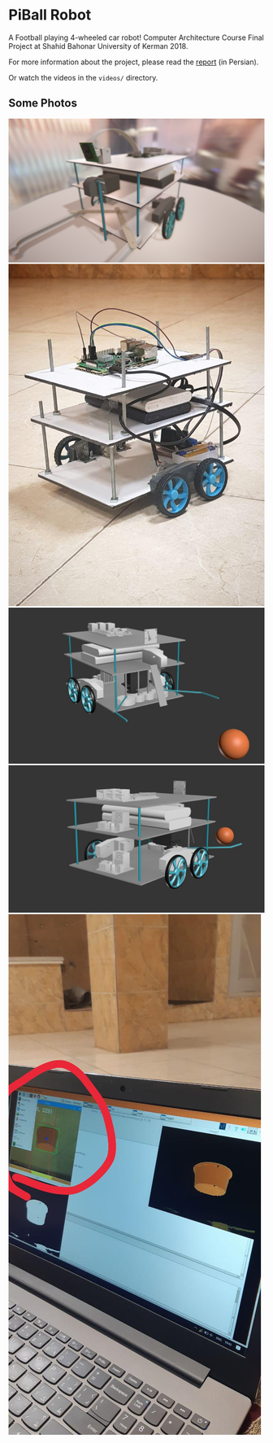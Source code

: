# PiBall Robot

A Football playing 4-wheeled car robot! Computer Architecture Course Final Project at Shahid Bahonar University of Kerman 2018.

For more information about the project, please read the [report](Docs/Report_SoccerRobot_RaspberryPi_3971.pdf) (in Persian).

Or watch the videos in the `videos/` directory.

## Some Photos

![cover](Photos/Screenshot%20(45).png)
![cover](Photos/photo_۲۰۱۸-۱۲-۱۵_۲۲-۱۱-۱۱.jpg)
![cover](Photos/photo_۲۰۱۸-۱۱-۳۰_۱۲-۲۱-۰۷.jpg)
![cover](Photos/photo_۲۰۱۸-۱۱-۳۰_۱۲-۲۲-۱۷.jpg)
![cover](Photos/photo_۲۰۱۹-۰۱-۰۶_۲۱-۲۳-۴۹.jpg)